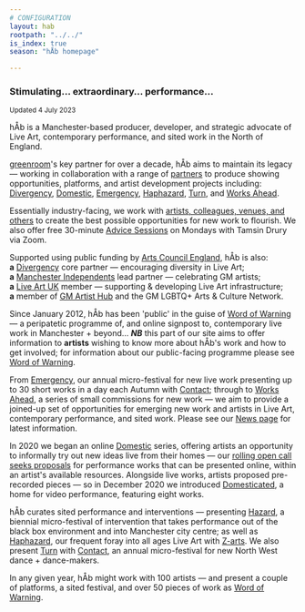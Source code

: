 ```yaml
---
# CONFIGURATION
layout: hab
rootpath: "../../"
is_index: true
season: "hÅb homepage"

---
```

### Stimulating… extraordinary… performance…   
        
<small>Updated 4 July 2023</small>        
        
hÅb is a Manchester-based producer, developer, and strategic advocate of Live Art, contemporary performance, and sited work in the North of England.        
        
<a href="http://greenroomarts.org" target="_blank">greenroom</a>'s key partner for over a decade, hÅb aims to maintain its legacy — working in collaboration with a range of [partners](/hab/partners) to produce showing opportunities, platforms, and artist development projects including: [Divergency](/hab/divergencymcr), [Domestic](/hab/domestic), [Emergency](/hab/emergency), [Haphazard](/hab/haphazard), [Turn](/hab/turn), and [Works Ahead](/hab/worksahead).         
          
Essentially industry-facing, we work with [artists, colleagues, venues, and others](/hab/partners) to create the best possible opportunities for new work to flourish. We also offer free 30-minute [Advice Sessions](/hab/advice) on Mondays with Tamsin Drury via Zoom.          
        
Supported using public funding by <a href="https://www.artscouncil.org.uk/how-we-invest-public-money/2023-26-Investment-Programme" target="_blank">Arts Council England</a>, hÅb is also:<br>**a** <a href="http://divergencymcr.org" target="_blank">Divergency</a> core partner — encouraging diversity in Live Art;<br>**a** <a href="http://manchesterindependents.org" target="_blank">Manchester Independents</a> lead partner — celebrating GM artists;<br>**a** <a href="http://liveartuk.org" target="_blank">Live Art UK</a> member — supporting & developing Live Art infrastructure;<br>**a** member of <a href="http://gm-artisthub.co.uk" target="_blank">GM Artist Hub</a> and the GM LGBTQ+ Arts & Culture Network.        
       
Since January 2012, hÅb has been 'public' in the guise of [Word of Warning](/) — a peripatetic programme of, and online signpost to, contemporary live work in Manchester + beyond… ***NB*** this part of our site aims to offer information to **artists** wishing to know more about hÅb's work and how to get involved; for information about our public-facing programme please see [Word of Warning](/).       
        
From [Emergency](/hab/emergency), our annual micro-festival for new live work presenting up to 30 short works in a day each Autumn with <a href="https://contactmcr.com" target="_blank">Contact</a>; through to [Works Ahead](/hab/worksahead), a series of small commissions for new work — we aim to provide a joined-up set of opportunities for emerging new work and artists in Live Art, contemporary performance, and sited work. Please see our [News page](/news/#artists) for latest information.             
         
In 2020 we began an online [Domestic](/hab/domestic) series, offering artists an opportunity to informally try out new ideas live from their homes — our <a href="http://domesticmcr.posthaven.com" target="_blank">rolling open call seeks proposals</a> for performance works that can be presented online, within an artist's available resources. Alongside live works, artists proposed pre-recorded pieces — so in December 2020 we introduced <a href="http://domesticatedonline.org" target="_blank">Domesticated</a>, a home for video performance, featuring eight works.          
          
hÅb curates sited performance and interventions — presenting [Hazard](/hab/hazard), a biennial micro-festival of intervention that takes performance out of the black box environment and into Manchester city centre; as well as [Haphazard](/hab/haphazard), our frequent foray into all ages Live Art with <a href="https://z-arts.org" target="_blank">Z-arts</a>. We also present [Turn](/hab/turn) with <a href="https://contactmcr.com" target="_blank">Contact</a>, an annual micro-festival for new North West dance + dance-makers.           
         
In any given year, hÅb might work with 100 artists — and present a couple of platforms, a sited festival, and over 50 pieces of work as [Word of Warning](/).
